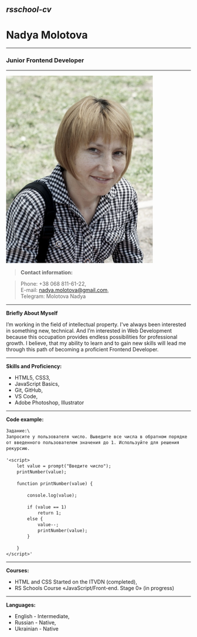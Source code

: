 ## _rsschool-cv_

# Nadya Molotova

---

### Junior Frontend Developer

---

![my photo](./img/Molotova.jpg "my photo")

> **Contact information:**

> Phone: +38 068 811-61-22,\
> E-mail: nadya.molotova@gmail.com,\
> Telegram: Molotova Nadya

---

**Briefly About Myself**

I’m working in the field of intellectual property. I've always been interested in something new, technical. And I’m interested in Web Development because this occupation provides endless possibilities for professional growth.
I believe, that my ability to learn and to gain new skills will lead me through this path of becoming a proficient Frontend Developer.

---

**Skills and Proficiency:**

- HTML5, CSS3,
- JavaScript Basics,
- Git, GitHub,
- VS Code,
- Adobe Photoshop, Illustrator

---

**Code example:**

    Задание:\
    Запросите у пользователя число. Выведите все числа в обратном порядке от введенного пользователем значения до 1. Используйте для решения рекурсию.

    '<script>
        let value = prompt("Введите число");
        printNumber(value);

        function printNumber(value) {

            console.log(value);

            if (value == 1)
                return 1;
            else {
                value--;
                printNumber(value);
            }

        }
    </script>'

---

**Courses:**

- HTML and CSS Started on the ITVDN (completed),
- RS Schools Course «JavaScript/Front-end. Stage 0» (in progress)

---

**Languages:**

- English - Intermediate,
- Russian - Native,
- Ukrainian - Native
